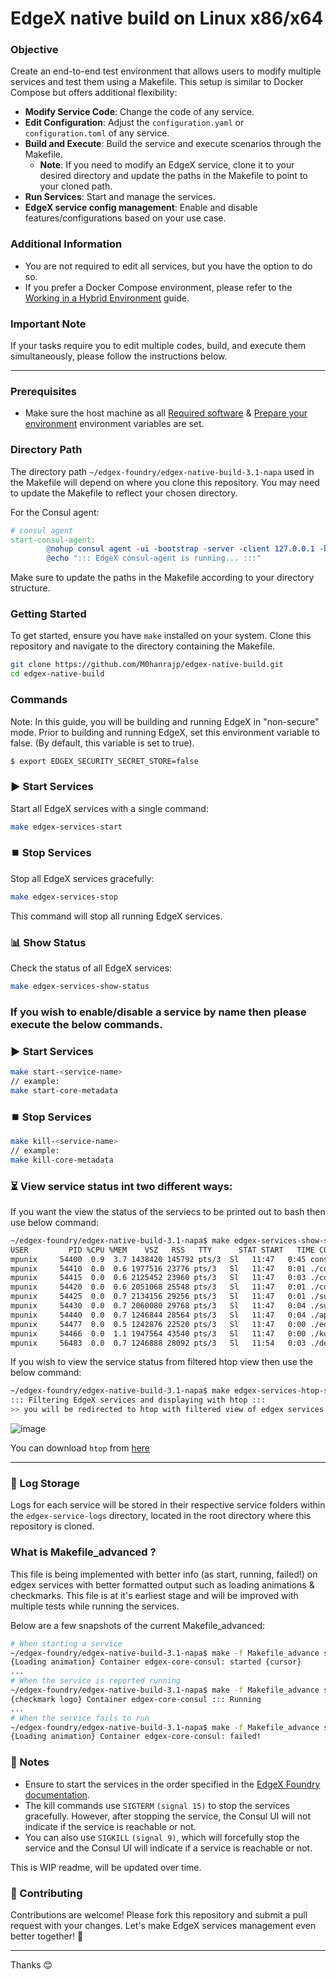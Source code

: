 # EdgeX native build on Linux x86/x64

### Objective

Create an end-to-end test environment that allows users to modify multiple services and test them using a Makefile. 
This setup is similar to Docker Compose but offers additional flexibility:

- **Modify Service Code**: Change the code of any service.
- **Edit Configuration**: Adjust the `configuration.yaml` or `configuration.toml` of any service.
- **Build and Execute**: Build the service and execute scenarios through the Makefile.
  - **Note**: If you need to modify an EdgeX service, clone it to your desired directory and update 
  the paths in the Makefile to point to your cloned path.
- **Run Services**: Start and manage the services.
- **EdgeX service config management**: Enable and disable features/configurations based on your use case.

### Additional Information

- You are not required to edit all services, but you have the option to do so.
- If you prefer a Docker Compose environment, please refer to the [Working in a Hybrid Environment](https://docs.edgexfoundry.org/3.1/getting-started/Ch-GettingStartedHybrid/) guide.

### Important Note

If your tasks require you to edit multiple codes, build, and execute them simultaneously, please follow the instructions below.

---

### Prerequisites

- Make sure the host machine as all [Required software](https://docs.edgexfoundry.org/3.1/getting-started/native/Ch-BuildRunOnLinuxDistro/#required-software) & [Prepare your environment](https://docs.edgexfoundry.org/3.1/getting-started/native/Ch-BuildRunOnLinuxDistro/#prepare-your-environment) environment variables are set.

### Directory Path

The directory path `~/edgex-foundry/edgex-native-build-3.1-napa` used in the Makefile will depend on where you clone this repository. You may need to update the Makefile to reflect your chosen directory.

For the Consul agent:

```makefile
# consul agent
start-consul-agent:
        @nohup consul agent -ui -bootstrap -server -client 127.0.0.1 -bind 127.0.0.1 -advertise 127.0.0.1 -data-dir=tmp/consul > ~/edgex-foundry/edgex-native-build-3.1-napa/edgex-service-logs/edgex-consul-agent/nohup.out 2>&1 &
        @echo "::: EdgeX consul-agent is running... :::"
```
Make sure to update the paths in the Makefile according to your directory structure.

### Getting Started
To get started, ensure you have `make` installed on your system. Clone this repository and navigate to the directory containing the Makefile.
```bash
git clone https://github.com/M0hanrajp/edgex-native-build.git
cd edgex-native-build
```
### Commands
Note: In this guide, you will be building and running EdgeX in "non-secure" mode.
Prior to building and running EdgeX, set this environment variable to false. (By default, this variable is set to true).
```bash
$ export EDGEX_SECURITY_SECRET_STORE=false
```
### ▶️ Start Services
Start all EdgeX services with a single command:
```sh
make edgex-services-start
```
### ⏹️ Stop Services
Stop all EdgeX services gracefully:
```sh
make edgex-services-stop
```
This command will stop all running EdgeX services.
### 📊 Show Status
Check the status of all EdgeX services:
```sh
make edgex-services-show-status
```
### If you wish to enable/disable a service by name then please execute the below commands.
### ▶️ Start Services
```bash
make start-<service-name>
// example:
make start-core-metadata
```
### ⏹️ Stop Services
```bash
make kill-<service-name>
// example:
make kill-core-metadata
```

### ⏳ View service status int two different ways:

If you want the view the status of the serviecs to be printed out to bash then use below command:
```bash
~/edgex-foundry/edgex-native-build-3.1-napa$ make edgex-services-show-status
USER         PID %CPU %MEM    VSZ   RSS   TTY      STAT START   TIME COMMAND
mpunix     54400  0.9  3.7 1438420 145792 pts/3  Sl   11:47   0:45 consul agent -ui -bootstrap -server -client 127.0.0.1 -bind 127.0.0.1 -advertise 127.0.0.1 -data-dir=tmp/consul -log-level=trace
mpunix     54410  0.0  0.6 1977516 23776 pts/3   Sl   11:47   0:01 ./core-metadata -cp=consul.http://127.0.0.1:8500 -registry -o
mpunix     54415  0.0  0.6 2125452 23960 pts/3   Sl   11:47   0:03 ./core-data -cp=consul.http://127.0.0.1:8500 -registry -o
mpunix     54420  0.0  0.6 2051068 25548 pts/3   Sl   11:47   0:01 ./core-command -cp=consul.http://127.0.0.1:8500 -registry -o
mpunix     54425  0.0  0.7 2134156 29256 pts/3   Sl   11:47   0:01 ./support-notifications -cp=consul.http://127.0.0.1:8500 -registry -o
mpunix     54430  0.0  0.7 2060080 29768 pts/3   Sl   11:47   0:04 ./support-scheduler -cp=consul.http://127.0.0.1:8500 -registry -o
mpunix     54440  0.0  0.7 1246844 28564 pts/3   Sl   11:47   0:04 ./app-service-configurable -cp=consul.http://127.0.0.1:8500 -registry -p=rules-engine -o
mpunix     54477  0.0  0.5 1242876 22520 pts/3   Sl   11:47   0:00 ./edgex-ui-server -o
mpunix     54466  0.0  1.1 1947564 43540 pts/3   Sl   11:47   0:00 ./kuiperd
mpunix     56483  0.0  0.7 1246888 28092 pts/3   Sl   11:54   0:03 ./device-virtual -cp=consul.http://127.0.0.1:8500 -registry -o
```
If you wish to view the service status from filtered htop view then use the below command:
```bash
~/edgex-foundry/edgex-native-build-3.1-napa$ make edgex-services-htop-status
::: Filtering EdgeX services and displaying with htop :::
>> you will be redirected to htop with filtered view of edgex services only
```
![image](https://github.com/user-attachments/assets/b8fbef57-6221-4727-a58f-f5b4a9d7e123)

You can download `htop` from [here](https://htop.dev/downloads.html)

---
### 📜 Log Storage
Logs for each service will be stored in their respective service folders within the `edgex-service-logs` directory, located in the root directory where this repository is cloned.

### What is Makefile_advanced ?
This file is being implemented with better info (as start, running, failed!) on edgex services with better formatted output such as loading animations & checkmarks. This file is at it's earliest stage and will be improved with multiple tests while running the services.

Below are a few snapshots of the current Makefile_advanced:
```bash
# When starting a service
~/edgex-foundry/edgex-native-build-3.1-napa$ make -f Makefile_advance start-all-services
{Loading animation} Container edgex-core-consul: started {cursor}
...
# When the service is reported running
~/edgex-foundry/edgex-native-build-3.1-napa$ make -f Makefile_advance start-all-services
{checkmark logo} Container edgex-core-consul ::: Running
...
# When the service fails to run
~/edgex-foundry/edgex-native-build-3.1-napa$ make -f Makefile_advance start-all-services
{Loading animation} Container edgex-core-consul: failed!
```
### 📒 Notes
- Ensure to start the services in the order specified in the [EdgeX Foundry documentation](https://docs.edgexfoundry.org/3.1/getting-started/native/Ch-BuildRunOnLinuxDistro/#run-edgex).
- The kill commands use `SIGTERM` `(signal 15)` to stop the services gracefully. However, after stopping the service, the Consul UI will not indicate if the service is reachable or not.
- You can also use `SIGKILL` `(signal 9)`, which will forcefully stop the service and the Consul UI will indicate if a service is reachable or not.

This is WIP readme, will be updated over time.

### 🤝 Contributing

Contributions are welcome! Please fork this repository and submit a pull request with your changes. Let's make EdgeX services management even better together! 💪

---
Thanks 😊
